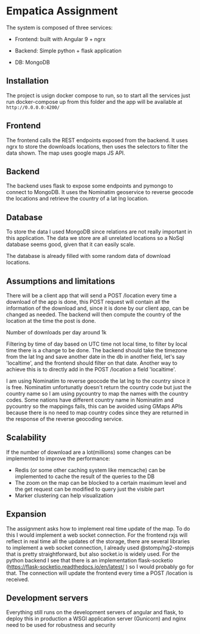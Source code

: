 # Empatica Assignment

The system is composed of three services: 
- Frontend: built with Angular 9 + ngrx

- Backend: Simple python + flask application

- DB: MongoDB

## Installation

The project is usign docker compose to run, so to start all the services just run docker-compose up from this folder and the app will be available at `http://0.0.0.0:4200/`

## Frontend

The frontend calls the REST endpoints exposed from the backend. 
It uses ngrx to store the downloads locations, then uses the selectors to filter the data shown. 
The map uses google maps JS API.

## Backend

The backend uses flask to expose some endpoints and pymongo to connect to 
MongoDB. It uses the Nominatim geoservice to reverse geocode the locations
and retrieve the country of a lat lng location.

## Database

To store the data I used MongoDB since relations are not really important
in this application. The data we store are all unrelated locations so a NoSql database
seems good, given that it can easily scale.

The database is already filled with some random data of download locations.

## Assumptions and limitations

There will be a client app that will send a POST /location every time a download of the app is done, this POST request will contain all the information of the download and, since it is done by our client app, can be changed as needed. The backend will then compute the country of the location at the time the post is done.

Number of downloads per day around 1k

Filtering by time of day based on UTC time not local time, to filter by local time there is a change to be done. The backend should take the timezone from the lat lng and save another date in the db in another field, let's say 'localtime', and the frontend should filter on that date. Another way to achieve this is to directly add in the POST /location a field 'localtime'.

I am using Nominatim to reverse geocode the lat lng to the country since it is free. Nominatim unfortunatly doesn't return the country code but just the country name so I am using pycountry to map the names with the country codes. Some nations have different country name in Nominatim and pycountry so the mappings fails, this can be avoided using GMaps APIs because there is no need to map country codes since they are returned in the response of the reverse geocoding service.

## Scalability

If the number of download are a lot(millions) some changes can be implemented
 to improve the performance:
- Redis (or some other caching system like memcache) can be
implemented to cache the result of the queries to the DB
- The zoom on the map can be blocked to a certain maximum level and the
get request can be modified to query just the visible part 
- Marker clustering can help visualization

## Expansion

The assignment asks how to implement real time update of the map. 
To do this I would implement a web socket connection. 
For the frontend rxjs will reflect in real time all the updates 
of the storage, there are several libraries to implement 
a web socket connection, I already used @stomp/ng2-stompjs 
that is pretty straightforward, but also socket.io is widely used. 
For the python backend I see that there is an implementation 
flask-socketio (https://flask-socketio.readthedocs.io/en/latest/ ) 
so I would probably go for that.
The connection will update the frontend every time a POST /location 
is received.

## Development servers

Everything still runs on the development servers of
angular and flask, to deploy this in production a WSGI application server (Gunicorn)
and nginx need to be used for robustness and security 
